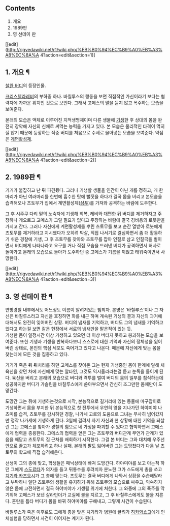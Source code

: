 ## Contents

    

1. 개요 
2. 1989판 
3. 영 선데이 판 

[[edit](http://rigvedawiki.net/r1/wiki.php/%EB%B0%94%EC%B9%A0%EB%A3%A8%EC%8A%A
4?action=edit&section=1)]

## 1. 개요 ¶

[철완 버디](%EC%B2%A0%EC%99%84%20%EB%B2%84%EB%94%94.md)의 등장인물.

  

[크리스텔라레비](%ED%81%AC%EB%A6%AC%EC%8A%A4%ED%85%94%EB%9D%BC%20%EB%A0%88%EB%B9%84.md)의
부하중 하나. 바칠루스의 행동을 보면 직접적인 가신이라기 보다는 협력자에 가까운 위치인 것으로 보인다. 그래서 고메스의 말을 듣지 않고
폭주하는 모습을 보여준다.

  

본래의 모습은 액체로 이루어진 지적생명체이며 다른 생물에 [기생](%EA%B8%B0%EC%83%9D.md)한 후 상대의 몸을 완전히
장악해 자신의 신체로 써먹는 능력을 가지고 있다. 본 모습은 물리적인 타격이 먹히질 않기 때문에 등장하는 적중 버디를 처음으로 수세로
몰아넣는 모습을 보여준다. 약점은
[계면활성제](%EA%B3%84%EB%A9%B4%ED%99%9C%EC%84%B1%EC%A0%9C.md).

  

[[edit](http://rigvedawiki.net/r1/wiki.php/%EB%B0%94%EC%B9%A0%EB%A3%A8%EC%8A%A
4?action=edit&section=2)]

## 2. 1989판 ¶

기거가 붙잡히고 난 뒤 파견됬다. 그러나 기생할 생물을 인간이 아닌 개를 정하고, 개 한마리가 아닌 여러마리를 한번에 흡수한 탓에 뻘짓을
하다가 결국 몸을 버리고 본모습을 습격해오나 츠토무가 집에서 계면활성제([샴푸](%EC%83%B4%ED%91%B8.md))를 가져와
공격하는 바람에 도주한다.

  

그 후 시주쿠 다리 밑의 노숙자에 기생해 회복, 레비와 대면한 뒤 버디를 제거하자고 주장하나 게오르그 고메스가 그럴 필요가 없다고 주장하는
바람에 결국 경비용의 로봇만을 가지고 간다. 그러나 자신에게 계면활성제를 뿌린 츠토무를 보고 순간 열받아 로봇에게 츠토무를 제거하라고
지시했다가 오히려 박살, 직접 나서기로 결심하면서 좀 더 활동하기 쉬운 경찰에 기생, 그 후 츠토무를 찾아와 츠토무를 잡아 인질로 삼고
인질극을 벌이면서 버디에게 나타나라고 요구를 거나 직접 모습을 드러낸 버디가 공격하면서 허사로 돌아가고 본래의 모습으로 돌아가 도주하던 중
고메스가 기름을 끼얹고 태워죽이면서 사망한다.

  

[[edit](http://rigvedawiki.net/r1/wiki.php/%EB%B0%94%EC%B9%A0%EB%A3%A8%EC%8A%A
4?action=edit&section=3)]

## 3. 영 선데이 판 ¶

연방경찰 내부에서도 어느정도 이름이 알려져있는 범죄자. 본명은 '바칠루스'이나 그 자신은 바칠루스라고 자신을 호칭하면 화를 내곤 하며 계속된
기생의 결과 자신의 과거에 대해서도 완전히 잊어버린 상황. 버디의 냄새를 기억하고, 버디도 그의 냄새를 기억하고 있다고 하는걸 보면 같은
현장에서 서로의 냄새만을 맡은적이 있는 듯.  
기생한 몸이 일정시간 이상 기생하고 있으면 더 이상 버티지 못하고 붕괴하는 모습을 보여준다. 또한 기생과 기생을 반복하다보니 스스로에 대한
기억과 자신의 정체성을 잃어버린 상태로, 본인의 핵심 세포도 죽어가고 있다고 나온다. 때문에 자신에게 맞는 몸을 찾는데에 모든 것을 집중하고
있다.

  

기거가 죽은 뒤 뒤처리를 하던 고메스를 찾아온 그는 현재 기생중인 몸이 한계에 달해 새 육신을 찾던 차에 자신에게 맞는 알타인, 그것도
익시올라라는걸 듣고 눈독을 들이게 된다. 육신을 버리고 본래의 모습으로 버디와 격투를 벌여 버디의 몸의 일부를 침식하는데 성공하지만 버디가
가솔린을 바칠루스에게 쏟아부으면서 간신히 조그만한 몸체만이 도망간다.

  

도망간 그는 쥐에 기생하는것으로 시작, 본능적으로 길거리에 있는 동물에 마구잡이로 기생하면서 몸을 부지한 뒤 본능적으로 첫 전투에서 우연히
옆을 지나가던 하야미야 나츠미를 습격, 츠토무를 감시하던 경찰, 나가세 고로의 도움으로 그녀는 무사히 넘어갔지만 정작 나가세에 기생하게
된다. 3일에 걸려서 자기 자신과 현 상황에 대한 기억을 되살린 그는 고메스를 찾아가 경찰의 힘으로 네 가정을 파괴할 수 있다고 협박하면서
고메스에게 협력을 종용한다. 고메스의 협력을 얻은 그는 츠토무와 버디관계 무언가 관계가 있음을 깨닫고 츠토무의 집 근처를 배회하기 시작한다.
그걸 본 버디는 그와 대치해 우주선 안으로 끌고가 체포하려고 하나 실패. 본래의 팔도 잃어버린 그는 도망쳤다가 다음 날 츠토무의 학교에 직접
습격해온다.

  

선생이 그의 총에 맞고, 학생들은 패닉상태에 빠져 도망간다. 하야미야를 보고 아는척 하던 그에게 [스도료타](%EC%8A%A4%EB%8F%84%20%EB%A3%8C%ED%83%80.md)가 의자를 들고 뒤통수를 후려치자 분노한 그가
스도에게 총을 쏘고 [치기라 카즈요시](%EC%B9%98%EA%B8%B0%EB%9D%BC%20%EC%B9%B4%EC%A6%88%EC%9A%94%EC%8B%9C.md)가 그 총에 맞는다. 츠토무는 결국 버디에게 나와서 상황을 수습해달라고 부탁하나 일단 츠토무의 생활을 유지하기
위해 츠토무의 모습으로 싸우고, 익숙하지 않은 몸에 고전하면서 결국 하야미야가 기생될 위기에 처한다. 그 와중에 그의 폭주를 막기위해
고메스가 보낸 살라만더가 교실에 불을 지르고, 그 후 바칠루스에게도 불을 지른다. 혼란을 틈타 버디가 몸을 바꿔 하야미야를 구해내고, 그렇게
사건이 수습된다.

  

바칠루스가 죽은 이후로도 그에게 총을 맞은 치기라가 병원에 끌려가 [히카와쇼고](%ED%9E%88%EC%B9%B4%EC%99%80%20%EC%87%BC%EA%B3%A0.md)에게 인체실험을 당하면서 사건이
이어지는 계기가 된다.

  

